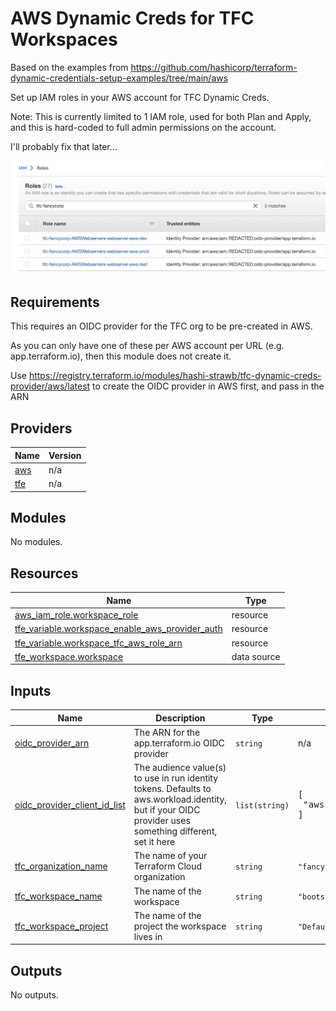 # AWS Dynamic Creds for TFC Workspaces

Based on the examples from https://github.com/hashicorp/terraform-dynamic-credentials-setup-examples/tree/main/aws

Set up IAM roles in your AWS account for TFC Dynamic Creds.

Note: This is currently limited to 1 IAM role, used for both Plan and Apply, and this is hard-coded to full admin permissions on the account.

I'll probably fix that later...



![IAM Users for TFC Workspaces](docs/tfc-iam-roles.png)


<!-- BEGIN_TF_DOCS -->
## Requirements

This requires an OIDC provider for the TFC org to be pre-created in AWS.

As you can only have one of these per AWS account per URL (e.g. app.terraform.io), then
this module does not create it.

Use https://registry.terraform.io/modules/hashi-strawb/tfc-dynamic-creds-provider/aws/latest to create the
OIDC provider in AWS first, and pass in the ARN

## Providers

| Name | Version |
|------|---------|
| <a name="provider_aws"></a> [aws](#provider\_aws) | n/a |
| <a name="provider_tfe"></a> [tfe](#provider\_tfe) | n/a |

## Modules

No modules.

## Resources

| Name | Type |
|------|------|
| [aws_iam_role.workspace_role](https://registry.terraform.io/providers/hashicorp/aws/latest/docs/resources/iam_role) | resource |
| [tfe_variable.workspace_enable_aws_provider_auth](https://registry.terraform.io/providers/hashicorp/tfe/latest/docs/resources/variable) | resource |
| [tfe_variable.workspace_tfc_aws_role_arn](https://registry.terraform.io/providers/hashicorp/tfe/latest/docs/resources/variable) | resource |
| [tfe_workspace.workspace](https://registry.terraform.io/providers/hashicorp/tfe/latest/docs/data-sources/workspace) | data source |

## Inputs

| Name | Description | Type | Default | Required |
|------|-------------|------|---------|:--------:|
| <a name="input_oidc_provider_arn"></a> [oidc\_provider\_arn](#input\_oidc\_provider\_arn) | The ARN for the app.terraform.io OIDC provider | `string` | n/a | yes |
| <a name="input_oidc_provider_client_id_list"></a> [oidc\_provider\_client\_id\_list](#input\_oidc\_provider\_client\_id\_list) | The audience value(s) to use in run identity tokens. Defaults to aws.workload.identity, but if your OIDC provider uses something different, set it here | `list(string)` | <pre>[<br>  "aws.workload.identity"<br>]</pre> | no |
| <a name="input_tfc_organization_name"></a> [tfc\_organization\_name](#input\_tfc\_organization\_name) | The name of your Terraform Cloud organization | `string` | `"fancycorp"` | no |
| <a name="input_tfc_workspace_name"></a> [tfc\_workspace\_name](#input\_tfc\_workspace\_name) | The name of the workspace | `string` | `"bootstrap"` | no |
| <a name="input_tfc_workspace_project"></a> [tfc\_workspace\_project](#input\_tfc\_workspace\_project) | The name of the project the workspace lives in | `string` | `"Default Project"` | no |

## Outputs

No outputs.
<!-- END_TF_DOCS -->
